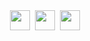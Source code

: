 <div style="display:flex; gap:8px; flex-wrap:wrap; align-items:center; justify-content:center; margin:0 auto;">   <a href="https://www.ifdian.net/a/leoowa" target="\_blank" rel="noopener noreferrer" style="text-decoration:none">     <img src="https://raw.github.com/Aleeyoo/note-gen-image-sync/main/b608f211-4aec-4994-9d43-8f80c150c21d.gif" style="width:32px; height:32px; border:0">   </a>   <a href="https://github.com/Aleeyoo" target="\_blank" rel="noopener noreferrer" style="text-decoration:none">     <img src="https://img.shields.io/badge/Aleeyoo-3498db?style=for-the-badge&logo=blogger&logoColor=white" style="height:32px; width:auto; border:0">   </a>   <a href="https://creativecommons.org/licenses/by-nc-sa/4.0/" target="\_blank" rel="noopener noreferrer" style="text-decoration:none">     <img src="https://img.shields.io/badge/CC%20BY--NC--SA%204.0-9b59b6?style=for-the-badge&logo=creative-commons&logoColor=white" style="height:32px; width:auto; border:0">   </a> </div>


